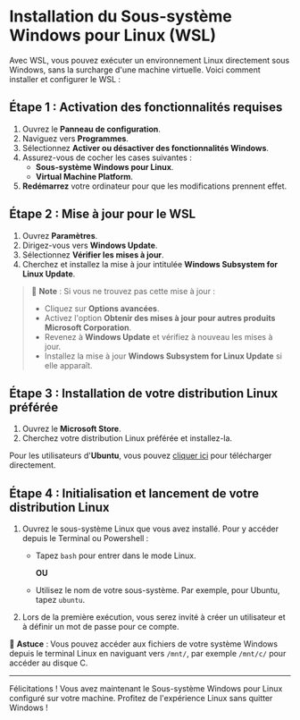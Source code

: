 # Installation du Sous-système Windows pour Linux (WSL)

Avec WSL, vous pouvez exécuter un environnement Linux directement sous Windows, sans la surcharge d'une machine virtuelle. Voici comment installer et configurer le WSL :

## Étape 1 : Activation des fonctionnalités requises

1. Ouvrez le **Panneau de configuration**.
2. Naviguez vers **Programmes**.
3. Sélectionnez **Activer ou désactiver des fonctionnalités Windows**.
4. Assurez-vous de cocher les cases suivantes :
   - **Sous-système Windows pour Linux**.
   - **Virtual Machine Platform**.
5. **Redémarrez** votre ordinateur pour que les modifications prennent effet.

## Étape 2 : Mise à jour pour le WSL

1. Ouvrez **Paramètres**.
2. Dirigez-vous vers **Windows Update**.
3. Sélectionnez **Vérifier les mises à jour**.
4. Cherchez et installez la mise à jour intitulée **Windows Subsystem for Linux Update**.

> 📝 **Note** : Si vous ne trouvez pas cette mise à jour :
> - Cliquez sur **Options avancées**.
> - Activez l'option **Obtenir des mises à jour pour autres produits Microsoft Corporation**.
> - Revenez à **Windows Update** et vérifiez à nouveau les mises à jour.
> - Installez la mise à jour **Windows Subsystem for Linux Update** si elle apparaît.

## Étape 3 : Installation de votre distribution Linux préférée

1. Ouvrez le **Microsoft Store**.
2. Cherchez votre distribution Linux préférée et installez-la.

Pour les utilisateurs d'**Ubuntu**, vous pouvez [cliquer ici](https://www.microsoft.com/store/productid/9PDXGNCFSCZV?ocid=pdpshare) pour télécharger directement.

## Étape 4 : Initialisation et lancement de votre distribution Linux

1. Ouvrez le sous-système Linux que vous avez installé. Pour y accéder depuis le Terminal ou Powershell :
   - Tapez `bash` pour entrer dans le mode Linux.
   
     **OU**

   - Utilisez le nom de votre sous-système. Par exemple, pour Ubuntu, tapez `ubuntu`.
3. Lors de la première exécution, vous serez invité à créer un utilisateur et à définir un mot de passe pour ce compte.

🌟 **Astuce** : Vous pouvez accéder aux fichiers de votre système Windows depuis le terminal Linux en naviguant vers `/mnt/`, par exemple `/mnt/c/` pour accéder au disque C.

---

Félicitations ! Vous avez maintenant le Sous-système Windows pour Linux configuré sur votre machine. Profitez de l'expérience Linux sans quitter Windows !
